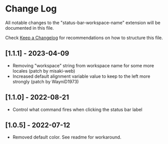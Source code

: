 # Change Log

All notable changes to the "status-bar-workspace-name" extension will be documented in this file.

Check [Keep a Changelog](http://keepachangelog.com/) for recommendations on how to structure this file.

## [1.1.1] - 2023-04-09

- Removing "workspace" string from workspace name for some more locales (patch by misaki-web)
- Increased default alignment variable value to keep to the left more strongly (patch by WayniD1973)

## [1.1.0] - 2022-08-21

- Control what command fires when clicking the status bar label

## [1.0.5] - 2022-07-12

- Removed default color. See readme for workaround.
